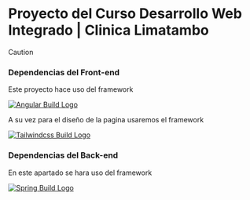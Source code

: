 # Proyecto del Curso Desarrollo Web Integrado | Clinica Limatambo

>[!CAUTION]
>### Dependencias del Front-end
>Este proyecto hace uso del framework
>
>[![Angular Build Logo](https://upload.wikimedia.org/wikipedia/commons/0/07/Angular_Logo_SVG.svg)](https://angular.dev/)
>
>A su vez para el diseño de la pagina usaremos el framework
>
>[![Tailwindcss Build Logo](https://i.pinimg.com/736x/a8/4e/4c/a84e4c713d67bce60b4ef0023623d9a7.jpg)](https://tailwindcss.com/)
>
>### Dependencias del Back-end
>En este apartado se hara uso del framework
>
>[![Spring Build Logo](https://odellya.com/wp-content/uploads/2017/05/Spring-Framework.png)](https://spring.io/projects/spring-framework)
